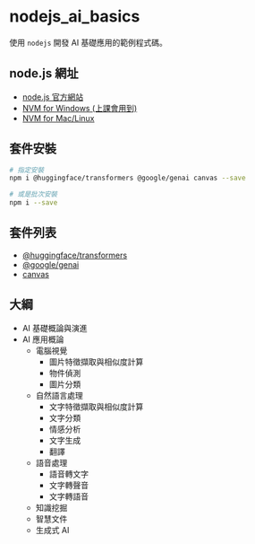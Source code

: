 # nodejs_ai_basics
使用 `nodejs` 開發 AI 基礎應用的範例程式碼。

## node.js 網址
- [node.js 官方網站](https://nodejs.org/)
- [NVM for Windows (上課會用到)](https://github.com/coreybutler/nvm-windows)
- [NVM for Mac/Linux](https://github.com/nvm-sh/nvm)

## 套件安裝
```bash
# 指定安裝
npm i @huggingface/transformers @google/genai canvas --save

# 或是批次安裝
npm i --save
```

## 套件列表
- [@huggingface/transformers](https://www.npmjs.com/package/@huggingface/transformers)
- [@google/genai](https://www.npmjs.com/package/@google/genai)
- [canvas](https://www.npmjs.com/package/canvas)

## 大綱
- AI 基礎概論與演進
- AI 應用概論
  - 電腦視覺
    - 圖片特徵擷取與相似度計算
    - 物件偵測
    - 圖片分類
  - 自然語言處理
    - 文字特徵擷取與相似度計算
    - 文字分類
    - 情感分析
    - 文字生成
    - 翻譯
  - 語音處理
    - 語音轉文字
    - 文字轉聲音
    - 文字轉語音
  - 知識挖掘
  - 智慧文件
  - 生成式 AI
